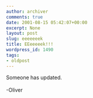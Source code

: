 ```yaml
---
author: archiver
comments: true
date: 2001-08-15 05:42:07+00:00
excerpt: None
layout: post
slug: eeeeeeek
title: EEeeeeek!!!
wordpress_id: 1490
tags:
- oldpost
---
```


Someone has updated.<br /><br />-Oliver